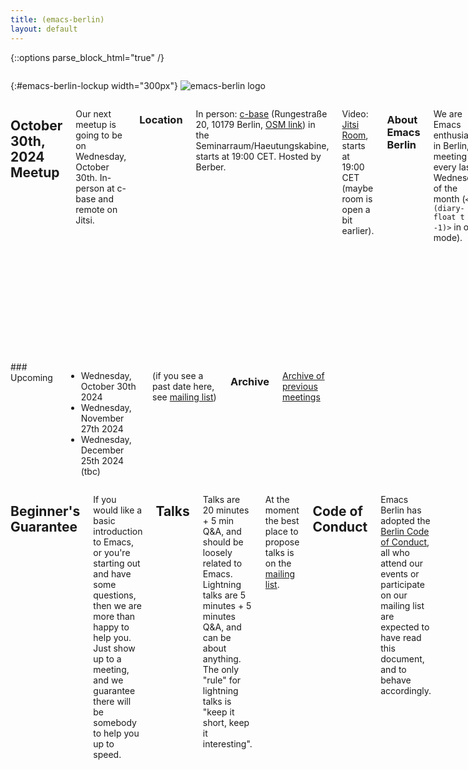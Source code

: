 ```yaml
---
title: (emacs-berlin)
layout: default
---
```

{::options parse_block_html="true" /}

<section id="above-fold"><div class="row"><div class="large-12 columns intro-info">

{:#emacs-berlin-lockup width="300px"}
![emacs-berlin logo](img/emacs-berlin.png)

</div></div></section>

<section id="below-fold"><div class="row"><div class="medium-8 columns">


# October 30th, 2024 Meetup

Our next meetup is going to be on Wednesday, October 30th. In-person
at c-base and remote on Jitsi.


### Location

In person: [c-base](https://c-base.org/impressum) (Rungestraße 20, 10179 Berlin,
[OSM link](https://www.openstreetmap.org/node/260050809)) in the
Seminarraum/Haeutungskabine, starts at 19:00 CET. Hosted by Berber.

Video: [Jitsi Room](https://jitsi.emacs-berlin.org/october-2024), starts
at 19:00 CET (maybe room is open a bit earlier).

### About Emacs Berlin

We are Emacs enthusiasts in Berlin, meeting every last Wednesday of
the month (`<%%(diary-float t 3 -1)>` in org-mode).

The best way to stay posted is through our mailing list. [Sign up][ml]
and meet your fellow Emacsers, or have a look at the [mailing list
archives][mla] ([gmane][mlag]). The main language on the list is
English.

Feel free to send an email introducing yourself after subscribing!

We're on mastodon: [@emacs@toot.berlin](https://toot.berlin/@emacs)

You can also chat with us on IRC:
[#emacs-berlin](irc://chat.libera.chat/emacs-berlin) (on Libera.Chat)

Videos on PeerTube [Diode Zone](https://diode.zone/c/emacs_berlin_talks/videos) and
on [YouTube](https://www.youtube.com/channel/UC1O8700SW-wuC4fvDEoGzOw)
<span class='text-cursor'>&nbsp;</span>

Non-public contact via email: [organizers email][contact]

</div>
<div class="medium-4 columns">
### Upcoming

* Wednesday, October 30th 2024
* Wednesday, November 27th 2024
* Wednesday, December 25th 2024 (tbc)

<!--

To generate in Ruby, needs ActiveSupport:
puts (Date.new(2024)..Date.new(2024).end_of_year)
  .select {|d| d.wednesday?}
  .group_by(&:month).values.map(&:last)
  .map {|d| d.strftime("%A, %B #{d.day.ordinalize} %Y")}.join("\n")
-->

(if you see a past date here, see [mailing list][mla])

### Archive

[Archive of previous meetings](/archive.html)

</div></div></section>

<section id="end-fold"><div class="row"><div class="large-12 columns">

## Beginner's Guarantee

If you would like a basic introduction to Emacs, or you're starting
out and have some questions, then we are more than happy to help
you. Just show up to a meeting, and we guarantee there will be
somebody to help you up to speed.

## Talks

Talks are 20 minutes + 5 min Q&A, and should be loosely related to Emacs.
Lightning talks are 5 minutes + 5 minutes Q&A, and can be about anything. The
only "rule" for lightning talks is "keep it short, keep it interesting".

At the moment the best place to propose talks is on the [mailing list][ml].

<!-- ## Format -->

<!-- We try to keep the structure pretty loose, we are not the typical -->
<!-- "three half hour talks" type of user group. There are often small -->
<!-- impromptu presentations or demos. For the rest people just hack -->
<!-- together on whatever they find interesting, help each other to make -->
<!-- their Emacs setups even more awesome, or chat about whatever they've -->
<!-- been up to, Emacs related, or not. -->

<!-- [GitHub Issues][ghi] and the [mailing list][ml] can be used to propose -->
<!-- topics. -->

## Code of Conduct

Emacs Berlin has adopted the
[Berlin Code of Conduct](https://berlincodeofconduct.org/), all who attend our
events or participate on our mailing list are expected to have read this
document, and to behave accordingly.

<!-- ## Members -->

<!-- People that show up to our meetings regularly or on occasion. Links go -->
<!-- to their emacs config. -->

<!-- * [plexus](https://github.com/plexus/.emacs.d) -->
<!-- * [pxlpnk](https://github.com/pxlpnk/emacs.d) -->
<!-- * [febeling](https://github.com/febeling/emacsd) -->
<!-- * [Jano](https://github.com/janogonzalez/.emacs.d) -->
<!-- * [Stefan](https://www.skamphausen.de/cgi-bin/ska/My_Configuration_of_Emacsen) -->
<!-- * [Diez](https://bitbucket.org/deets/emacs-git) -->
<!-- * [Jack](https://github.com/jackrusher/dotemacs) -->
<!-- * [til](https://tils.net/init.el.txt) -->
<!-- * [Peter](https://github.com/ptrv/emacs.d) -->
<!-- * [Andreas](https://github.com/andreas-roehler/werkstatt) -->

</div></div></section>

[ml]: https://mailb.org/mailman/listinfo/emacs-berlin "Mailing List"
[mla]: https://mailb.org/pipermail/emacs-berlin/ "Mailing List Archive"
[mlag]: news://news.gmane.io/gmane.org.user-groups.emacs.berlin
[contact]: mailto:emacs-berlin-owner@emacs-berlin.org "Send an email to organizers"
[ghi]: https://github.com/emacs-berlin/emacs-berlin.org/issues "emacs-berlin GitHub Issues"
